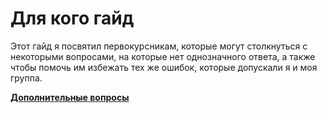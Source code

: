 # Для кого гайд

Этот гайд я посвятил первокурсникам, которые могут столкнуться с некоторыми вопросами, на которые нет однозначного ответа, а также чтобы помочь им избежать тех же ошибок, которые допускали я и моя группа.

[**Дополнительные вопросы**](%D0%94%D0%BE%D0%BF%D0%BE%D0%BB%D0%BD%D0%B8%D1%82%D0%B5%D0%BB%D1%8C%D0%BD%D1%8B%D0%B5%20%D0%B2%D0%BE%D0%BF%D1%80%D0%BE%D1%81%D1%8B%2020c8b98bbd5c81acab70edd510b3fbd8.md)